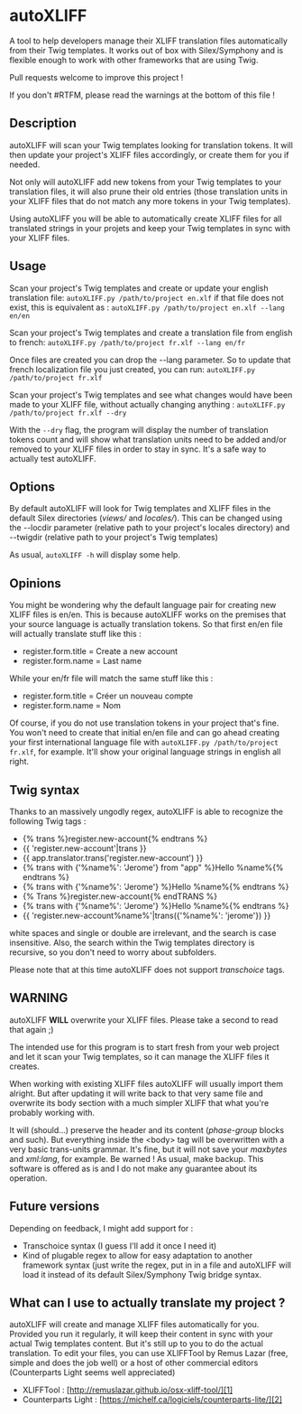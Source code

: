 # autoXLIFF
A tool to help developers manage their XLIFF translation files automatically from their Twig templates. It works out of box with Silex/Symphony and is flexible enough to work with other frameworks that are using Twig.

Pull requests welcome to improve this project !

If you don't #RTFM, please read the warnings at the bottom of this file !

## Description
autoXLIFF will scan your Twig templates looking for translation tokens. It will then update your project's XLIFF files accordingly, or create them for you if needed.

Not only will autoXLIFF add new tokens from your Twig templates to your translation files, it will also prune their old entries (those translation units in your XLIFF files that do not match any more tokens in your Twig templates).

Using autoXLIFF you will be able to automatically create XLIFF files for all translated strings in your projets and keep your Twig templates in sync with your XLIFF files.

## Usage
Scan your project's Twig templates and create or update your english translation file:
`autoXLIFF.py /path/to/project en.xlf`
if that file does not exist, this is equivalent as :
`autoXLIFF.py /path/to/project en.xlf --lang en/en`

Scan your project's Twig templates and create a translation file from english to french:
`autoXLIFF.py /path/to/project fr.xlf --lang en/fr`

Once files are created you can drop the --lang parameter. So to update that french localization file you just created, you can run:
`autoXLIFF.py /path/to/project fr.xlf`

Scan your project's Twig templates and see what changes would have been made to your XLIFF file, without actually changing anything :
`autoXLIFF.py /path/to/project fr.xlf --dry`

With the `--dry` flag, the program will display the number of translation tokens count and will show what translation units need to be added and/or removed to your XLIFF files in order to stay in sync. It's a safe way to actually test autoXLIFF.

## Options
By default autoXLIFF will look for Twig templates and XLIFF files in the default Silex directories (*views/* and *locales/*). 
This can be changed using the --locdir parameter (relative path to your project's locales directory) and --twigdir (relative path to your project's Twig templates)

As usual, `autoXLIFF -h` will display some help.

## Opinions
You might be wondering why the default language pair for creating new XLIFF files is en/en. This is because autoXLIFF works on the premises that your source language is actually translation tokens.
So that first en/en file will actually translate stuff like this :
* register.form.title = Create a new account 
* register.form.name = Last name

While your en/fr file will match the same stuff like this :
* register.form.title = Créer un nouveau compte 
* register.form.name = Nom

Of course, if you do not use translation tokens in your project that's fine. You won't need to create that initial en/en file and can go ahead creating your first international language file with `autoXLIFF.py /path/to/project fr.xlf`, for example. It'll show your original language strings in english all right.

## Twig syntax
Thanks to an massively ungodly regex, autoXLIFF is able to recognize the following Twig tags :
* {% trans %}register.new-account{% endtrans %}
* {{ 'register.new-account'|trans }}
* {{ app.translator.trans('register.new-account') }}
* {% trans with {'%name%': 'Jerome'} from "app" %}Hello %name%{% endtrans %}
* {% trans with {'%name%': 'Jerome'} %}Hello %name%{% endtrans %}
* {% Trans %}register.new-account{% endTRANS %}
* {% trans with {'%name%': 'Jerome'} %}Hello %name%{% endtrans %}
* {{ 'register.new-account%name%'|trans({'%name%': 'jerome'}) }}

white spaces and single or double are irrelevant, and the search is case insensitive. Also, the search within the Twig templates directory is recursive, so you don't need to worry about subfolders.

Please note that at this time autoXLIFF does not support *transchoice* tags.

## WARNING
autoXLIFF **WILL** overwrite your XLIFF files. Please take a second to read that again ;)

The intended use for this program is to start fresh from your web project and let it scan your Twig templates, so it can manage the XLIFF files it creates.

When working with existing XLIFF files autoXLIFF will usually import them alright. But after updating it will write back to that very same file and overwrite its body section with a much simpler XLIFF that what you're probably working with.

It will (should...) preserve the header and its content (*phase-group* blocks and such). But everything inside the \<body\> tag will be overwritten with a very basic trans-units grammar. It's fine, but it will not save your *maxbytes* and *xml:lang*, for example. Be warned !
As usual, make backup. This software is offered as is and I do not make any guarantee about its operation.

## Future versions
Depending on feedback, I might add support for :
- Transchoice syntax (I guess I'll add it once I need it)
- Kind of plugable regex to allow for easy adaptation to another framework syntax (just write the regex, put in in a file and autoXLIFF will load it instead of its default Silex/Symphony Twig bridge syntax. 

## What can I use to actually translate my project ?
autoXLIFF will create and manage XLIFF files automatically for you. Provided you run it regularly, it will keep their content in sync with your actual Twig templates content.
But it's still up to you to do the actual translation. To edit your files, you can use XLIFFTool by Remus Lazar (free, simple and does the job well) or a host of other commercial editors (Counterparts Light seems well appreciated)

* XLIFFTool : [http://remuslazar.github.io/osx-xliff-tool/][1]
* Counterparts Light : [https://michelf.ca/logiciels/counterparts-lite/][2]

[1]:	http://remuslazar.github.io/osx-xliff-tool/
[2]:	https://michelf.ca/logiciels/counterparts-lite/
